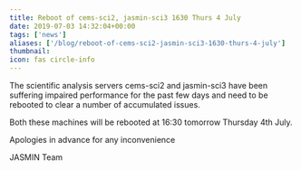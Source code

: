 ```yaml
---
title: Reboot of cems-sci2, jasmin-sci3 1630 Thurs 4 July
date: 2019-07-03 14:32:04+00:00
tags: ['news']
aliases: ['/blog/reboot-of-cems-sci2-jasmin-sci3-1630-thurs-4-july']
thumbnail: 
icon: fas circle-info
---
```

The scientific analysis servers cems-sci2 and jasmin-sci3 have been suffering impaired performance for the past few days and need to be rebooted to clear a number of accumulated issues.


Both these machines will be rebooted at 16:30 tomorrow Thursday 4th July.


Apologies in advance for any inconvenience


JASMIN Team

